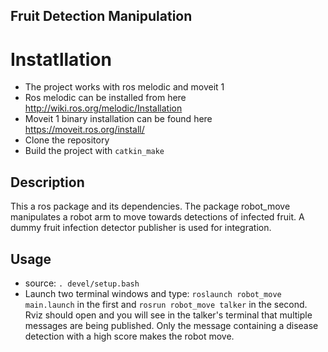 ## Fruit Detection Manipulation

# Instatllation
* The project works with ros melodic and moveit 1
* Ros melodic can be installed from here http://wiki.ros.org/melodic/Installation
* Moveit 1 binary installation can be found here https://moveit.ros.org/install/
* Clone the repository
* Build the project with `catkin_make`

## Description
This a ros package and its dependencies. 
The package robot_move manipulates a robot arm to move towards detections of infected fruit. A dummy fruit infection detector publisher is used for integration.

## Usage
* source: `. devel/setup.bash`
* Launch two terminal windows and type: `roslaunch robot_move main.launch` in the first and `rosrun robot_move talker` in the second.
Rviz should open and you will see in the talker's terminal that multiple messages are being published.  Only the message containing a disease detection with a high score makes the robot move.